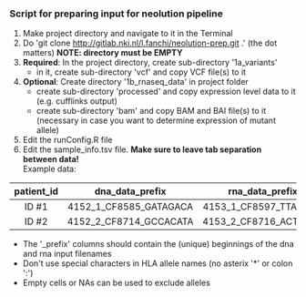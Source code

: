 ### Script for preparing input for neolution pipeline

1. Make project directory and navigate to it in the Terminal
2. Do 'git clone http://gitlab.nki.nl/l.fanchi/neolution-prep.git .' (the dot matters) **NOTE: directory must be EMPTY**
3. **Required**: In the project directory, create sub-directory '1a\_variants' 
	* in it, create sub-directory 'vcf' and copy VCF file(s) to it  
4. **Optional**: Create directory '1b\_rnaseq\_data' in project folder
	* create sub-directory 'processed' and copy expression level data to it (e.g. cufflinks output)
	* create sub-directory 'bam' and copy BAM and BAI file(s) to it (necessary in case you want to determine expression of mutant allele)  
5. Edit the runConfig.R file
6. Edit the sample_info.tsv file. **Make sure to leave tab separation between data!**  
Example data:

| patient_id | dna\_data\_prefix | rna\_data\_prefix | hla\_a\_1 | hla\_a\_2 | hla\_b\_1 | hla\_b\_2 | hla\_c\_1 | hla\_c\_2 |
|:-----:|:-------------------------:|:------------------------:|:-----:|:-----:|:-----:|:-----:|:----:|:----:|
| ID #1 | 4152\_1\_CF8585\_GATAGACA | 4153\_1\_CF8597\_TTAGGCA | A0301 | A0101 | B0801 | B1601 |  NA  |  NA  |
| ID #2 | 4152\_2\_CF8714\_GCCACATA | 4153\_2\_CF8716\_ACTTGAA | A0201 | A0901 | B3603 | B5201 |  NA  |  NA  |

* The '_prefix' columns should contain the (unique) beginnings of the dna and rna input filenames
* Don't use special characters in HLA allele names (no asterix '*' or colon ':')  
* Empty cells or NAs can be used to exclude alleles 